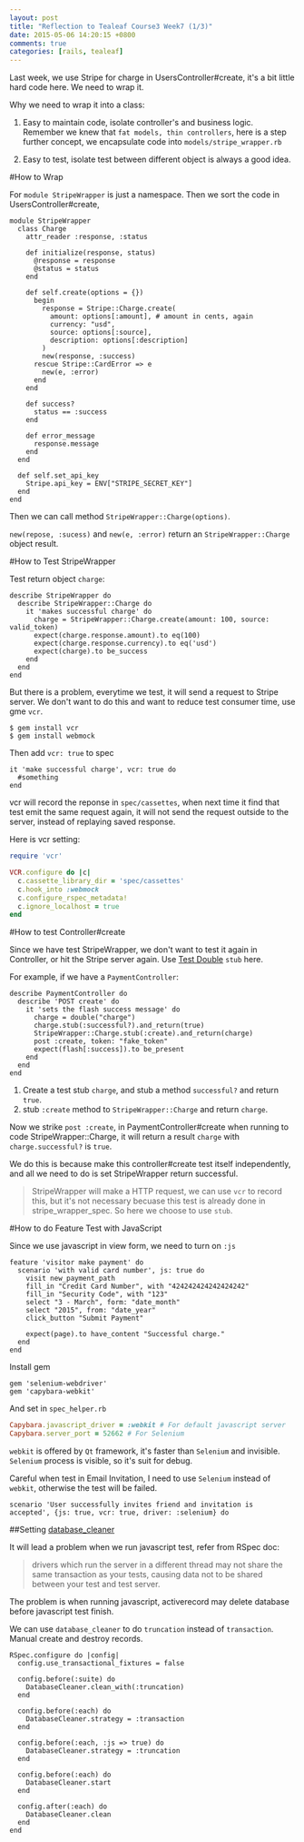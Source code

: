 ```yaml
---
layout: post
title: "Reflection to Tealeaf Course3 Week7 (1/3)"
date: 2015-05-06 14:20:15 +0800
comments: true
categories: [rails, tealeaf]
---
```


Last week, we use Stripe for charge in UsersController#create, it's a bit little hard code here. We need to wrap it.

Why we need to wrap it into a class:

1. Easy to maintain code, isolate controller's and business logic. Remember we knew that `fat models, thin controllers`, here is a step further concept, we encapsulate code into `models/stripe_wrapper.rb`

2. Easy to test, isolate test between different object is always a good idea.

#How to Wrap

For `module StripeWrapper` is just a namespace. Then we sort the code in UsersController#create,

```
module StripeWrapper
  class Charge
    attr_reader :response, :status
    
    def initialize(response, status)
      @response = response
      @status = status
    end

    def self.create(options = {})      
      begin
        response = Stripe::Charge.create(
          amount: options[:amount], # amount in cents, again
          currency: "usd",
          source: options[:source],
          description: options[:description]
        )
        new(response, :success)
      rescue Stripe::CardError => e
        new(e, :error)
      end
    end

    def success?
      status == :success
    end

    def error_message
      response.message
    end
  end

  def self.set_api_key
    Stripe.api_key = ENV["STRIPE_SECRET_KEY"]
  end
end
```

Then we can call method `StripeWrapper::Charge(options)`.

`new(repose, :sucess)` and `new(e, :error)` return an `StripeWrapper::Charge` object result.

#How to Test StripeWrapper

Test return object `charge`:

```
describe StripeWrapper do
  describe StripeWrapper::Charge do
    it 'makes successful charge' do
      charge = StripeWrapper::Charge.create(amount: 100, source: valid_token)
      expect(charge.response.amount).to eq(100)
      expect(charge.response.currency).to eq('usd')
      expect(charge).to be_success
    end
  end
end
```

But there is a problem, everytime we test, it will send a request to Stripe server. We don't want to do this and want to reduce test consumer time, use gme `vcr`.

```
$ gem install vcr
$ gem install webmock
```

Then add `vcr: true` to spec

```
it 'make successful charge', vcr: true do
  #something
end
```

vcr will record the reponse in `spec/cassettes`, when next time it find that test emit the same request again, it will not send the request outside to the server, instead of replaying saved response.

Here is vcr setting:

```ruby spec_helper.rb
require 'vcr'

VCR.configure do |c|
  c.cassette_library_dir = 'spec/cassettes'
  c.hook_into :webmock
  c.configure_rspec_metadata!
  c.ignore_localhost = true
end
```

#How to test Controller#create

Since we have test StripeWrapper, we don't want to test it again in Controller, or hit the Stripe server again. Use [Test Double](http://en.wikipedia.org/wiki/Test_double) `stub` here.

For example, if we have a `PaymentController`:

```
describe PaymentController do
  describe 'POST create' do
    it 'sets the flash success message' do
      charge = double("charge")
      charge.stub(:successful?).and_return(true)
      StripeWrapper::Charge.stub(:create).and_return(charge)
      post :create, token: "fake_token"
      expect(flash[:success]).to be_present
    end
  end
end
```

1. Create a test stub `charge`, and stub a method `successful?` and return `true`.
2. stub `:create` method to `StripeWrapper::Charge` and return `charge`.

Now we strike `post :create`, in PaymentController#create when running to code StripeWrapper::Charge, it will return a result `charge` with `charge.successful?` is `true`.

We do this is because make this controller#create test itself independently, and all we need to do is set StripeWrapper return successful.

> StripeWrapper will make a HTTP request, we can use `vcr` to record this, but it's not necessary becuase this test is already done in stripe_wrapper_spec. So here we choose to use `stub`.

#How to do Feature Test with JavaScript

Since we use javascript in view form, we need to turn on `:js`

```
feature 'visitor make payment' do
  scenario 'with valid card number', js: true do
    visit new_payment_path
    fill_in "Credit Card Number", with "424242424242424242"
    fill_in "Security Code", with "123"
    select "3 - March", form: "date_month"
    select "2015", from: "date_year"
    click_button "Submit Payment"

    expect(page).to have_content "Successful charge."
  end
end
```

Install gem

```
gem 'selenium-webdriver'
gem 'capybara-webkit'
```

And set in `spec_helper.rb`

```ruby
Capybara.javascript_driver = :webkit # For default javascript server
Capybara.server_port = 52662 # For Selenium
```

`webkit` is offered by `Qt` framework, it's faster than `Selenium` and invisible. `Selenium` process is visible, so it's suit for debug.

Careful when test in Email Invitation, I need to use `Selenium` instead of `webkit`, otherwise the test will be failed.

```
scenario 'User successfully invites friend and invitation is accepted', {js: true, vcr: true, driver: :selenium} do
```

##Setting [database_cleaner](https://github.com/DatabaseCleaner/database_cleaner)

It will lead a problem when we run javascript test, refer from RSpec doc:

> drivers which run the server in a different thread may not share the same transaction as your tests, causing data not to be shared between your test and test server.

The problem is when running javascript, activerecord may delete database before javascript test finish.

We can use `database_cleaner` to do `truncation` instead of `transaction`. Manual create and destroy records.

```
RSpec.configure do |config|
  config.use_transactional_fixtures = false

  config.before(:suite) do
    DatabaseCleaner.clean_with(:truncation)
  end

  config.before(:each) do
    DatabaseCleaner.strategy = :transaction
  end

  config.before(:each, :js => true) do
    DatabaseCleaner.strategy = :truncation
  end

  config.before(:each) do
    DatabaseCleaner.start
  end

  config.after(:each) do
    DatabaseCleaner.clean
  end
end
```
